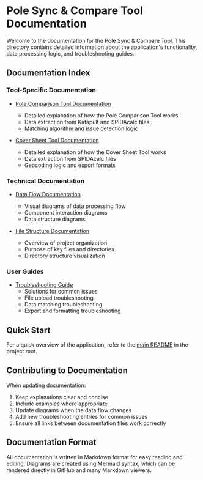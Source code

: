 # Pole Sync & Compare Tool Documentation

Welcome to the documentation for the Pole Sync & Compare Tool. This directory contains detailed information about the application's functionality, data processing logic, and troubleshooting guides.

## Documentation Index

### Tool-Specific Documentation

- [Pole Comparison Tool Documentation](./pole-comparison-tool.md)
  - Detailed explanation of how the Pole Comparison Tool works
  - Data extraction from Katapult and SPIDAcalc files
  - Matching algorithm and issue detection logic

- [Cover Sheet Tool Documentation](./cover-sheet-tool.md)
  - Detailed explanation of how the Cover Sheet Tool works
  - Data extraction from SPIDAcalc files
  - Geocoding logic and export formats

### Technical Documentation

- [Data Flow Documentation](./data-flow.md)
  - Visual diagrams of data processing flow
  - Component interaction diagrams
  - Data structure diagrams

- [File Structure Documentation](./file-structure.md)
  - Overview of project organization
  - Purpose of key files and directories
  - Directory structure visualization

### User Guides

- [Troubleshooting Guide](./troubleshooting.md)
  - Solutions for common issues
  - File upload troubleshooting
  - Data matching troubleshooting
  - Export and formatting troubleshooting

## Quick Start

For a quick overview of the application, refer to the [main README](../README.md) in the project root.

## Contributing to Documentation

When updating documentation:

1. Keep explanations clear and concise
2. Include examples where appropriate
3. Update diagrams when the data flow changes
4. Add new troubleshooting entries for common issues
5. Ensure all links between documentation files work correctly

## Documentation Format

All documentation is written in Markdown format for easy reading and editing. Diagrams are created using Mermaid syntax, which can be rendered directly in GitHub and many Markdown viewers.
